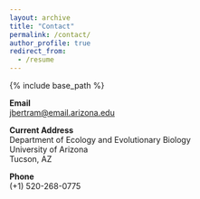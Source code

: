 ```yaml
---
layout: archive
title: "Contact"
permalink: /contact/
author_profile: true
redirect_from:
  - /resume
---
```


{% include base_path %}

**Email**  
jbertram@email.arizona.edu

**Current Address**  
Department of Ecology and Evolutionary Biology  
University of Arizona  
Tucson, AZ  

**Phone**  
(+1) 520-268-0775


